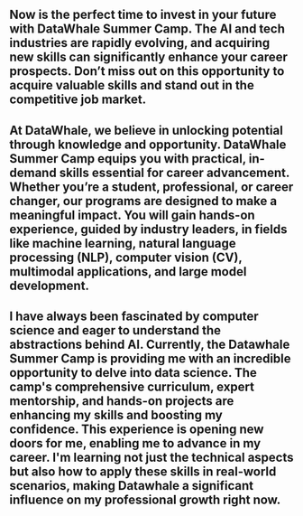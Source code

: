## Now is the perfect time to invest in your future with DataWhale Summer Camp. The AI and tech industries are rapidly evolving, and acquiring new skills can significantly enhance your career prospects. Don’t miss out on this opportunity to acquire valuable skills and stand out in the competitive job market.
## At DataWhale, we believe in unlocking potential through knowledge and opportunity. DataWhale Summer Camp equips you with practical, in-demand skills essential for career advancement. Whether you’re a student, professional, or career changer, our programs are designed to make a meaningful impact. You will gain hands-on experience, guided by industry leaders, in fields like machine learning, natural language processing (NLP), computer vision (CV), multimodal applications, and large model development.
## I have always been fascinated by computer science and eager to understand the abstractions behind AI. Currently, the Datawhale Summer Camp is providing me with an incredible opportunity to delve into data science. The camp's comprehensive curriculum, expert mentorship, and hands-on projects are enhancing my skills and boosting my confidence. This experience is opening new doors for me, enabling me to advance in my career. I'm learning not just the technical aspects but also how to apply these skills in real-world scenarios, making Datawhale a significant influence on my professional growth right now.
